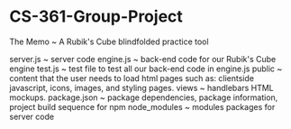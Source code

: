 # CS-361-Group-Project
The Memo ~ A Rubik's Cube blindfolded practice tool

server.js 	~ server code
engine.js 	~ back-end code for our Rubik's Cube engine
test.js   	~ test file to test all our back-end code in engine.js
public    	~ content that the user needs to load html pages such as:
	   	  clientside javascript, icons, images, and styling pages.
views	  	~ handlebars HTML mockups.
package.json	~ package dependencies, package information, project build sequence for npm
node_modules	~ modules packages for server code
